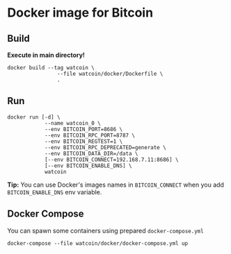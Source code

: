 # Docker image for Bitcoin

## Build

**Execute in main directory!**

    docker build --tag watcoin \
                    --file watcoin/docker/Dockerfile \
                    .

## Run

    docker run [-d] \
                --name watcoin_0 \
                --env BITCOIN_PORT=8686 \
                --env BITCOIN_RPC_PORT=8787 \
                --env BITCOIN_REGTEST=1 \
                --env BITCOIN_RPC_DEPRECATED=generate \
                --env BITCOIN_DATA_DIR=/data \
                [--env BITCOIN_CONNECT=192.168.7.11:8686] \
                [--env BITCOIN_ENABLE_DNS] \
                watcoin

**Tip:** You can use Docker's images names in `BITCOIN_CONNECT` when you add `BITCOIN_ENABLE_DNS` env variable.

## Docker Compose

You can spawn some containers using prepared `docker-compose.yml`

    docker-compose --file watcoin/docker/docker-compose.yml up
